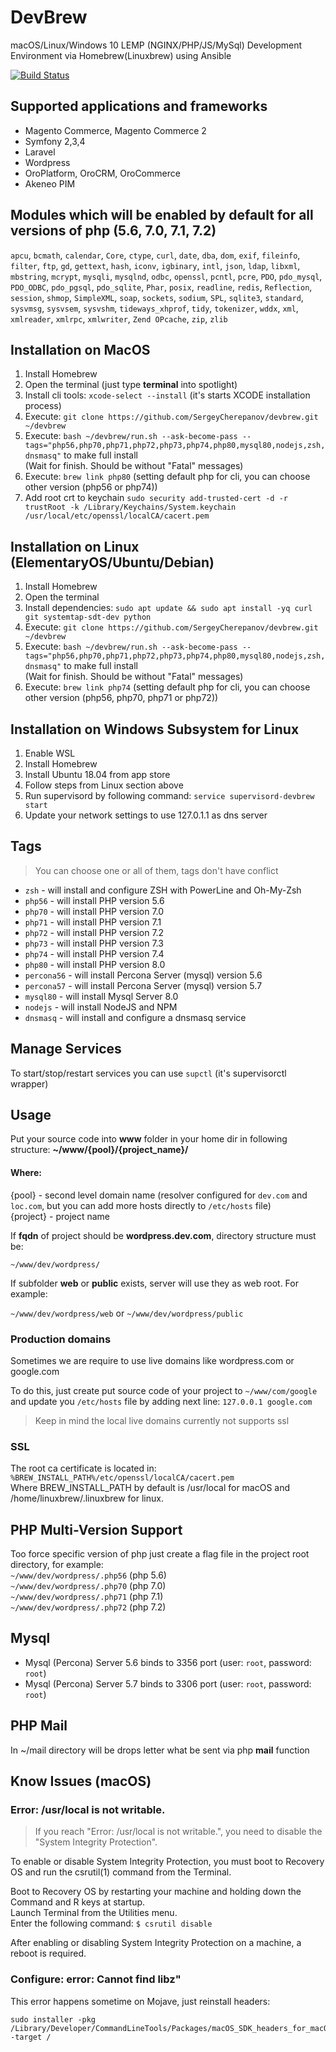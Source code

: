 # DevBrew
macOS/Linux/Windows 10 LEMP (NGINX/PHP/JS/MySql) Development Environment via Homebrew(Linuxbrew) using Ansible

[![Build Status](https://travis-ci.org/sergeycherepanov/devbrew.svg?branch=master)](https://travis-ci.org/sergeycherepanov/devbrew)

## Supported applications and frameworks
* Magento Commerce, Magento Commerce 2
* Symfony 2,3,4
* Laravel
* Wordpress
* OroPlatform, OroCRM, OroCommerce
* Akeneo PIM

## Modules which will be enabled by default for all versions of php (5.6, 7.0, 7.1, 7.2)
`apcu`, `bcmath`, `calendar`, `Core`, `ctype`, `curl`, `date`, `dba`, `dom`, `exif`, `fileinfo`, `filter`, `ftp`, `gd`, `gettext`, `hash`, `iconv`, `igbinary`, `intl`, `json`, `ldap`, `libxml`, `mbstring`, `mcrypt`, `mysqli`, `mysqlnd`, `odbc`, `openssl`, `pcntl`, `pcre`, `PDO`, `pdo_mysql`, `PDO_ODBC`, `pdo_pgsql`, `pdo_sqlite`, `Phar`, `posix`, `readline`, `redis`, `Reflection`, `session`, `shmop`, `SimpleXML`, `soap`, `sockets`, `sodium`, `SPL`, `sqlite3`, `standard`, `sysvmsg`, `sysvsem`, `sysvshm`, `tideways_xhprof`, `tidy`, `tokenizer`, `wddx`, `xml`, `xmlreader`, `xmlrpc`, `xmlwriter`, `Zend OPcache`, `zip`, `zlib`

## Installation on MacOS
1. Install Homebrew
1. Open the terminal (just type **terminal** into spotlight)
1. Install cli tools: `xcode-select --install` (it's starts XCODE installation process)
1. Execute: `git clone https://github.com/SergeyCherepanov/devbrew.git ~/devbrew`
1. Execute: `bash ~/devbrew/run.sh --ask-become-pass --tags="php56,php70,php71,php72,php73,php74,php80,mysql80,nodejs,zsh,dnsmasq"` to make full install  
(Wait for finish. Should be without "Fatal" messages)
1. Execute: `brew link php80` (setting default php for cli, you can choose other version (php56 or php74))
1. Add root crt to keychain `sudo security add-trusted-cert -d -r trustRoot -k /Library/Keychains/System.keychain /usr/local/etc/openssl/localCA/cacert.pem`

## Installation on Linux (ElementaryOS/Ubuntu/Debian)
1. Install Homebrew
1. Open the terminal
1. Install dependencies: `sudo apt update && sudo apt install -yq curl git systemtap-sdt-dev python`
1. Execute: `git clone https://github.com/SergeyCherepanov/devbrew.git ~/devbrew`
1. Execute: `bash ~/devbrew/run.sh --ask-become-pass --tags="php56,php70,php71,php72,php73,php74,php80,mysql80,nodejs,zsh,dnsmasq"` to make full install  
(Wait for finish. Should be without "Fatal" messages)
1. Execute: `brew link php74` (setting default php for cli, you can choose other version (php56, php70, php71 or php72))

## Installation on Windows Subsystem for Linux
1. Enable WSL
1. Install Homebrew
1. Install Ubuntu 18.04 from app store
1. Follow steps from  Linux section above
1. Run supervisord by following command: `service supervisord-devbrew start`
1. Update your network settings to use 127.0.1.1 as dns server

## Tags
> You can choose one or all of them, tags don't have conflict
* `zsh` - will install and configure ZSH with PowerLine and Oh-My-Zsh  
* `php56` - will install PHP version 5.6  
* `php70` - will install PHP version 7.0  
* `php71` - will install PHP version 7.1  
* `php72` - will install PHP version 7.2  
* `php73` - will install PHP version 7.3
* `php74` - will install PHP version 7.4  
* `php80` - will install PHP version 8.0
* `percona56` - will install Percona Server (mysql) version 5.6
* `percona57` - will install Percona Server (mysql) version 5.7
* `mysql80` - will install Mysql Server 8.0
* `nodejs` - will install NodeJS and NPM  
* `dnsmasq` - will install and configure a dnsmasq service 

## Manage Services

To start/stop/restart services you can use `supctl` (it's supervisorctl wrapper)


## Usage
Put your source code into **www** folder in your home dir in following structure: **~/www/{pool}/{project_name}/**

#### Where:  
{pool} - second level domain name (resolver configured for `dev.com` and `loc.com`, but you can add more hosts directly to `/etc/hosts` file)  
{project} - project name  

If **fqdn** of project should be **wordpress.dev.com**, directory structure must be:

`~/www/dev/wordpress/`

If subfolder **web** or **public** exists, server will use they as web root. For example:    

`~/www/dev/wordpress/web` or  `~/www/dev/wordpress/public`  

### Production domains
Sometimes we are require to use live domains like wordpress.com or google.com  

To do this, just create put source code of your project to `~/www/com/google` and update you `/etc/hosts` file by adding next line: `127.0.0.1 google.com`  

> Keep in mind the local live domains currently not supports ssl

### SSL

The root ca certificate is located in: `%BREW_INSTALL_PATH%/etc/openssl/localCA/cacert.pem`  
Where BREW_INSTALL_PATH by default is /usr/local for macOS and /home/linuxbrew/.linuxbrew for linux.  

## PHP Multi-Version Support

Too force specific version of php just create a flag file in the project root directory, for example:  
`~/www/dev/wordpress/.php56` (php 5.6)  
`~/www/dev/wordpress/.php70` (php 7.0)  
`~/www/dev/wordpress/.php71` (php 7.1)  
`~/www/dev/wordpress/.php72` (php 7.2)  

## Mysql

* Mysql (Percona) Server 5.6 binds to 3356 port (user: `root`, password: `root`)  
* Mysql (Percona) Server 5.7 binds to 3306 port (user: `root`, password: `root`)  

## PHP Mail

In ~/mail directory will be drops letter what be sent via php **mail** function

## Know Issues (macOS)

### Error: /usr/local is not writable.

> If you reach "Error: /usr/local is not writable.", you need to disable the "System Integrity Protection".  

To enable or disable System Integrity Protection, you must boot to Recovery OS and run the csrutil(1) command from the Terminal.  

Boot to Recovery OS by restarting your machine and holding down the Command and R keys at startup.  
Launch Terminal from the Utilities menu.  
Enter the following command: `$ csrutil disable`  

After enabling or disabling System Integrity Protection on a machine, a reboot is required.  

### Configure: error: Cannot find libz"
This error happens sometime on Mojave, just reinstall headers:
```
sudo installer -pkg /Library/Developer/CommandLineTools/Packages/macOS_SDK_headers_for_macOS_10.14.pkg -target /
```
